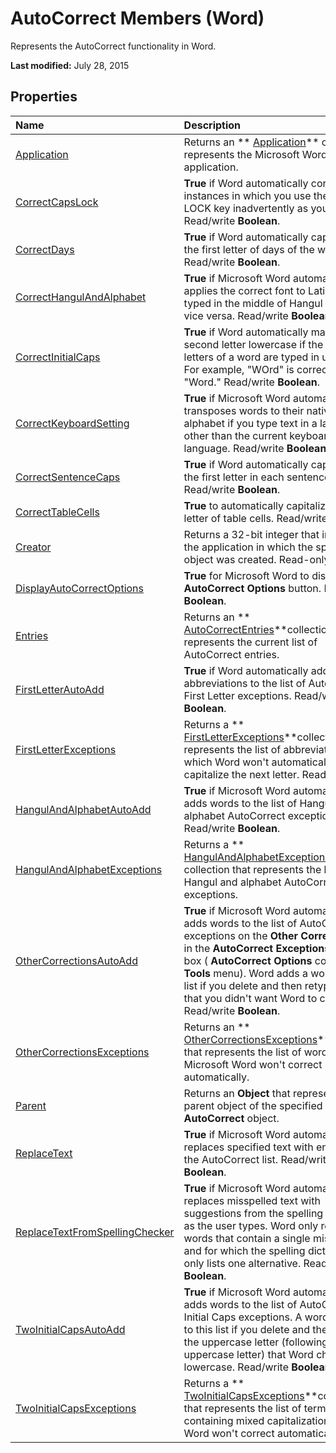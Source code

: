 
# AutoCorrect Members (Word)
Represents the AutoCorrect functionality in Word.

 **Last modified:** July 28, 2015


## Properties



|**Name**|**Description**|
|:-----|:-----|
| [Application](5f90e71c-1ffc-86bb-7d16-c420a57abd1a.md)|Returns an  ** [Application](d1cf6f8f-4e88-bf01-93b4-90a83f79cb44.md)** object that represents the Microsoft Word application.|
| [CorrectCapsLock](2bbc35cc-3eb3-dc1d-250d-8d4c2a5f9cd3.md)| **True** if Word automatically corrects instances in which you use the CAPS LOCK key inadvertently as you type. Read/write **Boolean**.|
| [CorrectDays](a9b4ee11-72bf-41d7-883f-6cacd13ed770.md)| **True** if Word automatically capitalizes the first letter of days of the week. Read/write **Boolean**.|
| [CorrectHangulAndAlphabet](b6dc4a8e-9245-0c29-370f-c6fcbb3a924a.md)| **True** if Microsoft Word automatically applies the correct font to Latin words typed in the middle of Hangul text or vice versa. Read/write **Boolean**.|
| [CorrectInitialCaps](5f24b0a7-8b5a-3688-7dbf-7e7ad7adec3b.md)| **True** if Word automatically makes the second letter lowercase if the first two letters of a word are typed in uppercase. For example, "WOrd" is corrected to "Word." Read/write **Boolean**.|
| [CorrectKeyboardSetting](2b611e7d-b0fe-41c2-1b93-3364c5d26c9b.md)| **True** if Microsoft Word automatically transposes words to their native alphabet if you type text in a language other than the current keyboard language. Read/write **Boolean**.|
| [CorrectSentenceCaps](47eb861a-2dcc-27c9-33ee-5e5bc0d6df4b.md)| **True** if Word automatically capitalizes the first letter in each sentence. Read/write **Boolean**.|
| [CorrectTableCells](8bb5dfdd-9c54-b49e-609f-18b4d8b556ee.md)| **True** to automatically capitalize the first letter of table cells. Read/write **Boolean**.|
| [Creator](604ad446-445d-9f66-e30c-ae3e5e4fbc25.md)|Returns a 32-bit integer that indicates the application in which the specified object was created. Read-only  **Long**.|
| [DisplayAutoCorrectOptions](7a4d6773-53f7-8d9d-499e-8d32917c14fd.md)| **True** for Microsoft Word to display the **AutoCorrect Options** button. Read/write **Boolean**.|
| [Entries](eaf66013-5417-742b-9bf1-cbf83626a8e5.md)|Returns an  ** [AutoCorrectEntries](3823f96c-f600-d279-2592-253025ad63ff.md)**collection that represents the current list of AutoCorrect entries.|
| [FirstLetterAutoAdd](17f51d86-405a-7188-eb8c-bfde5bdb386c.md)| **True** if Word automatically adds abbreviations to the list of AutoCorrect First Letter exceptions. Read/write **Boolean**.|
| [FirstLetterExceptions](393a7a13-90eb-ce63-f82a-d1b0a9ae2339.md)|Returns a  ** [FirstLetterExceptions](5dc5cc43-a696-d80f-58f9-0f74dfcad0ed.md)**collection that represents the list of abbreviations after which Word won't automatically capitalize the next letter. Read-only.|
| [HangulAndAlphabetAutoAdd](dbb1f1b7-21be-423a-e375-543c0c689034.md)| **True** if Microsoft Word automatically adds words to the list of Hangul and alphabet AutoCorrect exceptions. Read/write **Boolean**.|
| [HangulAndAlphabetExceptions](afb525ff-be41-c260-5210-f6ef930b8b04.md)|Returns a  ** [HangulAndAlphabetExceptions](ddb128f0-3752-5d38-e65a-767f17d86294.md)** collection that represents the list of Hangul and alphabet AutoCorrect exceptions.|
| [OtherCorrectionsAutoAdd](ac284578-00af-7143-0573-a75a5557760c.md)| **True** if Microsoft Word automatically adds words to the list of AutoCorrect exceptions on the **Other Corrections** tab in the **AutoCorrect Exceptions** dialog box ( **AutoCorrect Options** command, **Tools** menu). Word adds a word to this list if you delete and then retype a word that you didn't want Word to correct. Read/write **Boolean**.|
| [OtherCorrectionsExceptions](6353059f-1a87-85e6-8783-f7836ea214f1.md)|Returns an  ** [OtherCorrectionsExceptions](f72135be-9a82-2c45-1835-8cabb18869de.md)**collection that represents the list of words that Microsoft Word won't correct automatically.|
| [Parent](83a32017-b494-f096-0060-8b0c3725b51a.md)|Returns an  **Object** that represents the parent object of the specified **AutoCorrect** object.|
| [ReplaceText](4325928d-dc53-4b3c-b6fa-860c090e90e2.md)| **True** if Microsoft Word automatically replaces specified text with entries from the AutoCorrect list. Read/write **Boolean**.|
| [ReplaceTextFromSpellingChecker](8cc4a48f-86a6-5b26-ad2d-cca3b969047c.md)| **True** if Microsoft Word automatically replaces misspelled text with suggestions from the spelling checker as the user types. Word only replaces words that contain a single misspelling and for which the spelling dictionary only lists one alternative. Read/write **Boolean**.|
| [TwoInitialCapsAutoAdd](93030da5-453a-392a-3dc4-3c30a12cbea1.md)| **True** if Microsoft Word automatically adds words to the list of AutoCorrect Initial Caps exceptions. A word is added to this list if you delete and then retype the uppercase letter (following the initial uppercase letter) that Word changed to lowercase. Read/write **Boolean**.|
| [TwoInitialCapsExceptions](c301d210-c583-a092-4840-ac8efed80c86.md)|Returns a  ** [TwoInitialCapsExceptions](21af2d69-8d76-026d-2002-8d69b4ab8aef.md)**collection that represents the list of terms containing mixed capitalization that Word won't correct automatically.|
